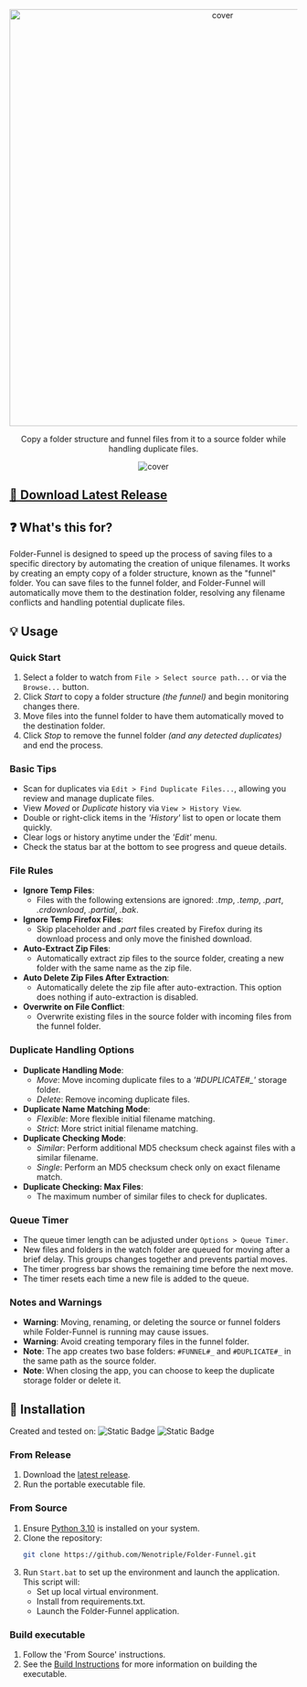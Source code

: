 <p align="center"><img src="https://github.com/user-attachments/assets/37631bed-426a-4f9d-9043-a4e125c8016d" alt="cover" width="730"></p>
<p align="center">Copy a folder structure and funnel files from it to a source folder while handling duplicate files.</p>
<p align="center"><img src="https://github.com/user-attachments/assets/95d14545-9084-41f3-952a-dd157acc76db" alt="cover"></p>

## [💾 Download Latest Release](https://github.com/Nenotriple/Folder-Funnel/releases)

## ❓ What's this for?
Folder-Funnel is designed to speed up the process of saving files to a specific directory by automating the creation of unique filenames. It works by creating an empty copy of a folder structure, known as the "funnel" folder. You can save files to the funnel folder, and Folder-Funnel will automatically move them to the destination folder, resolving any filename conflicts and handling potential duplicate files.


## 💡 Usage

### Quick Start
1) Select a folder to watch from `File > Select source path...` or via the `Browse...` button.
2) Click *Start* to copy a folder structure *(the funnel)* and begin monitoring changes there.
3) Move files into the funnel folder to have them automatically moved to the destination folder.
4) Click *Stop* to remove the funnel folder *(and any detected duplicates)* and end the process.

### Basic Tips
- Scan for duplicates via `Edit > Find Duplicate Files...`, allowing you review and manage duplicate files.
- View *Moved* or *Duplicate* history via `View > History View`.
- Double or right-click items in the *'History'* list to open or locate them quickly.
- Clear logs or history anytime under the *'Edit'* menu.
- Check the status bar at the bottom to see progress and queue details.

### File Rules
- **Ignore Temp Files**:
  - Files with the following extensions are ignored: *.tmp*, *.temp*, *.part*, *.crdownload*, *.partial*, *.bak*.
- **Ignore Temp Firefox Files**:
  - Skip placeholder and *.part* files created by Firefox during its download process and only move the finished download.
- **Auto-Extract Zip Files**:
  - Automatically extract zip files to the source folder, creating a new folder with the same name as the zip file.
- **Auto Delete Zip Files After Extraction**:
  - Automatically delete the zip file after auto-extraction. This option does nothing if auto-extraction is disabled.
- **Overwrite on File Conflict**:
  - Overwrite existing files in the source folder with incoming files from the funnel folder.

### Duplicate Handling Options
- **Duplicate Handling Mode**:
  - *Move*: Move incoming duplicate files to a *'#DUPLICATE#_'* storage folder.
  - *Delete*: Remove incoming duplicate files.
- **Duplicate Name Matching Mode**:
  - *Flexible*: More flexible initial filename matching.
  - *Strict*: More strict initial filename matching.
- **Duplicate Checking Mode**:
  - *Similar*: Perform additional MD5 checksum check against files with a similar filename.
  - *Single*: Perform an MD5 checksum check only on exact filename match.
- **Duplicate Checking: Max Files**:
  - The maximum number of similar files to check for duplicates.

### Queue Timer
- The queue timer length can be adjusted under `Options > Queue Timer`.
- New files and folders in the watch folder are queued for moving after a brief delay. This groups changes together and prevents partial moves.
- The timer progress bar shows the remaining time before the next move.
- The timer resets each time a new file is added to the queue.

### Notes and Warnings
- **Warning**: Moving, renaming, or deleting the source or funnel folders while Folder-Funnel is running may cause issues.
- **Warning**: Avoid creating temporary files in the funnel folder.
- **Note**: The app creates two base folders: `#FUNNEL#_` and `#DUPLICATE#_` in the same path as the source folder.
- **Note**: When closing the app, you can choose to keep the duplicate storage folder or delete it.


## 🚀 Installation

Created and tested on: ![Static Badge](https://img.shields.io/badge/Windows-blue) ![Static Badge](https://img.shields.io/badge/Python-3.10.6-green)

### From Release
1. Download the [latest release](https://github.com/Nenotriple/Folder-Funnel/releases/latest).
2. Run the portable executable file.

### From Source
1. Ensure [Python 3.10](https://www.python.org/downloads/) is installed on your system.
2. Clone the repository:
   ```bash
   git clone https://github.com/Nenotriple/Folder-Funnel.git
   ```
3. Run `Start.bat` to set up the environment and launch the application. This script will:
   - Set up local virtual environment.
   - Install from requirements.txt.
   - Launch the Folder-Funnel application.

### Build executable
1. Follow the 'From Source' instructions.
2. See the [Build Instructions](docs/Build_Instructions.md) for more information on building the executable.

